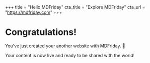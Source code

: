 +++
title = "Hello MDFriday"
cta_title = "Explore MDFriday"
cta_url = "https://mdfriday.com"
+++

# Congratulations!

You've just created your another website with MDFriday. 🎉

Your content is now live and ready to be shared with the world!
